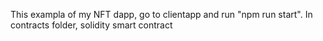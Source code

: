 This exampla of my NFT dapp, go to clientapp and run "npm run start".
In contracts folder, solidity smart contract
